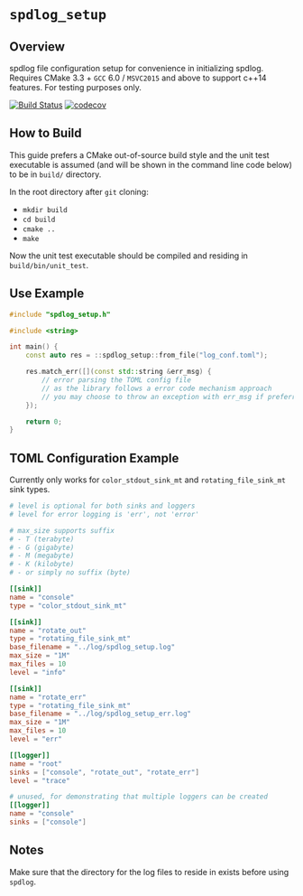 # `spdlog_setup`

## Overview
spdlog file configuration setup for convenience in initializing spdlog. Requires CMake 3.3 + `GCC` 6.0 / `MSVC2015` and above to support c++14 features. For testing purposes only.

[![Build Status](https://travis-ci.org/guangie88/spdlog_setup.svg?branch=master)](https://travis-ci.org/guangie88/spdlog_setup)
[![codecov](https://codecov.io/gh/guangie88/spdlog_setup/branch/master/graph/badge.svg)](https://codecov.io/gh/guangie88/spdlog_setup)

## How to Build
This guide prefers a CMake out-of-source build style and the unit test executable is assumed (and will be shown in the command line code below) to be in `build/` directory.

In the root directory after `git` cloning:
- `mkdir build`
- `cd build`
- `cmake ..`
- `make`

Now the unit test executable should be compiled and residing in `build/bin/unit_test`.

## Use Example

```c++
#include "spdlog_setup.h"

#include <string>

int main() {
    const auto res = ::spdlog_setup::from_file("log_conf.toml");

    res.match_err([](const std::string &err_msg) {
        // error parsing the TOML config file
        // as the library follows a error code mechanism approach
        // you may choose to throw an exception with err_msg if preferred
    });

    return 0;
}
```

## TOML Configuration Example
Currently only works for `color_stdout_sink_mt` and `rotating_file_sink_mt` sink types.

```toml
# level is optional for both sinks and loggers
# level for error logging is 'err', not 'error'

# max_size supports suffix
# - T (terabyte)
# - G (gigabyte)
# - M (megabyte)
# - K (kilobyte)
# - or simply no suffix (byte)

[[sink]]
name = "console"
type = "color_stdout_sink_mt"

[[sink]]
name = "rotate_out"
type = "rotating_file_sink_mt"
base_filename = "../log/spdlog_setup.log"
max_size = "1M"
max_files = 10
level = "info"

[[sink]]
name = "rotate_err"
type = "rotating_file_sink_mt"
base_filename = "../log/spdlog_setup_err.log"
max_size = "1M"
max_files = 10
level = "err"

[[logger]]
name = "root"
sinks = ["console", "rotate_out", "rotate_err"]
level = "trace"

# unused, for demonstrating that multiple loggers can be created
[[logger]]
name = "console"
sinks = ["console"]
```

## Notes
Make sure that the directory for the log files to reside in exists before using `spdlog`.
